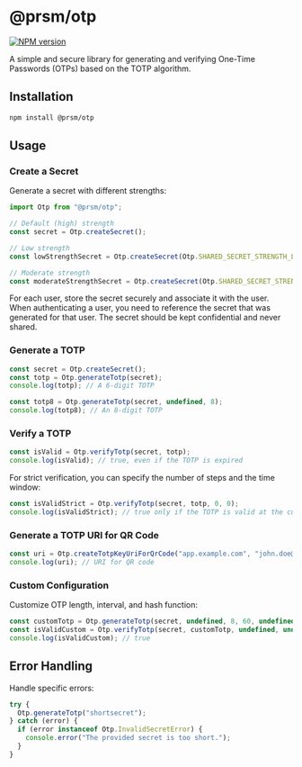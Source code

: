 # @prsm/otp

[![NPM version](https://img.shields.io/npm/v/@prsm/otp?color=a1b858&label=)](https://www.npmjs.com/package/@prsm/otp)

A simple and secure library for generating and verifying One-Time Passwords (OTPs) based on the TOTP algorithm.

## Installation

```bash
npm install @prsm/otp
```

## Usage

### Create a Secret

Generate a secret with different strengths:

```typescript
import Otp from "@prsm/otp";

// Default (high) strength
const secret = Otp.createSecret();

// Low strength
const lowStrengthSecret = Otp.createSecret(Otp.SHARED_SECRET_STRENGTH_LOW);

// Moderate strength
const moderateStrengthSecret = Otp.createSecret(Otp.SHARED_SECRET_STRENGTH_MODERATE);
```

For each user, store the secret securely and associate it with the user. When authenticating a user, you need to reference the secret that was generated for that user. The secret should be kept confidential and never shared.

### Generate a TOTP

```typescript
const secret = Otp.createSecret();
const totp = Otp.generateTotp(secret);
console.log(totp); // A 6-digit TOTP

const totp8 = Otp.generateTotp(secret, undefined, 8);
console.log(totp8); // An 8-digit TOTP
```

### Verify a TOTP

```typescript
const isValid = Otp.verifyTotp(secret, totp);
console.log(isValid); // true, even if the TOTP is expired
```

For strict verification, you can specify the number of steps and the time window:

```typescript
const isValidStrict = Otp.verifyTotp(secret, totp, 0, 0);
console.log(isValidStrict); // true only if the TOTP is valid at the current time
```

### Generate a TOTP URI for QR Code

```typescript
const uri = Otp.createTotpKeyUriForQrCode("app.example.com", "john.doe@example.org", secret);
console.log(uri); // URI for QR code
```

### Custom Configuration

Customize OTP length, interval, and hash function:

```typescript
const customTotp = Otp.generateTotp(secret, undefined, 8, 60, undefined, Otp.HASH_FUNCTION_SHA_256);
const isValidCustom = Otp.verifyTotp(secret, customTotp, undefined, undefined, undefined, 8, 60, undefined, Otp.HASH_FUNCTION_SHA_256);
console.log(isValidCustom); // true
```

## Error Handling

Handle specific errors:

```typescript
try {
  Otp.generateTotp("shortsecret");
} catch (error) {
  if (error instanceof Otp.InvalidSecretError) {
    console.error("The provided secret is too short.");
  }
}
```
